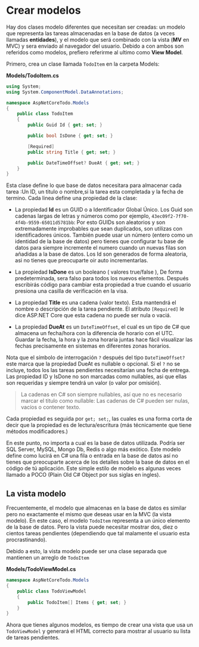 # Crear modelos
Hay dos clases modelo diferentes que necesitan ser creadas: un modelo que representa las tareas almacenadas en la base de datos (a veces llamadas **entidades**), y el modelo que será combinado con la vista (**MV** en MVC) y sera enviado al navegador del usuario. Debido a con ambos son referidos como modelos, prefiero referirme al ultimo como **View Model**.

Primero, crea un clase llamada `TodoItem` en la carpeta Models:

**Models/TodoItem.cs**

```csharp
using System;
using System.ComponentModel.DataAnnotations;

namespace AspNetCoreTodo.Models
{
    public class TodoItem
    {
        public Guid Id { get; set; }

        public bool IsDone { get; set; }

        [Required]
        public string Title { get; set; }

        public DateTimeOffset? DueAt { get; set; }
    }
}
```

Esta clase define lo que base de datos necesitara para almacenar cada tarea :Un ID, un titulo o nombre,si la tarea esta completada y la fecha de termino. Cada linea define una propiedad de la clase:

* La propiedad **Id** es un GUID o a Identificador Global Único. Los Guid son cadenas largas de letras y números como por ejemplo, `43ec09f2-7f70-4f4b-9559-65011d5781bb`: Por esto GUIDs son aleatorios y son extremadamente improbables que sean duplicados, son utilizas con identificadores únicos. También puede usar un número (entero como un identidad de la base de datos) pero tienes que configurar tu base de datos para siempre incremente el numero cuando un nuevas filas son añadidas a la base de datos. Los Id son generados de forma aleatoria, asi no tienes que preocuparte oir auto incrementarlas.

* La propiedad **IsDone** es un booleano ( valores true/false ), De forma predeterminada, sera falso para todos los nuevos elementos. Después escribirás código para cambiar esta propiedad a true cuando el usuario presiona una casilla de verificación en la visa.

* La propiedad **Title** es una cadena (valor texto). Esta mantendrá el nombre o descripción de la tarea pendiente. El atributo `[Required]` le dice ASP.NET Core que esta cadena no puede ser nula o vaciá.

* La propiedad **DueAt** es un `DateTimeOffset`, el cual es un tipo de C# que almacena un fecha/hora con la diferencia de horario con el UTC. Guardar la fecha, la hora y la zona horaria juntas hace fácil visualizar las fechas precisamente en sistemas en diferentes zonas horarios.

Nota que el símbolo de interrogación `?` después del tipo `DateTimeOffset?` este marca que la propiedad DueAt es nullable o opcional. Si el `?` no se incluye, todos los las tareas pendientes necesitarían una fecha de entrega. Las propiedad ID y IsDone no son marcadas como nullables, asi que ellas son requeridas y siempre tendrá un valor (o valor por omisión).

> La cadenas en C# son siempre nullables, así que no es necesario marcar el titulo como nullable: Las cadenas de C# pueden ser nulas, vacíos o contener texto.

Cada propiedad es seguida por `get; set;`, las cuales es una forma corta de decir que la propiedad es de lectura/escritura (más técnicamente que tiene métodos modificadores.)

En este punto, no importa a cual es la base de datos utilizada. Podría ser SQL Server, MySQL, Mongo Db, Redis o algo más exótico. Este modelo define como lucirá en C# una fila o entrada en la base de datos así no tienes que preocuparte acerca de los detalles sobre la base de datos en el código de tú aplicación. Este simple estilo de modelo es algunas veces llamado a POCO (Plain Old C# Object por sus siglas en ingles).

## La vista modelo

Frecuentemente, el modelo que almacenas en la base de datos es similar pero no exactamente el mismo que deseas usar en la MVC (la vista modelo). En este caso, el modelo `TodoItem` representa a un único elemento de la base de datos. Pero la vista puede necesitar mostrar dos, diez o cientos tareas pendientes (dependiendo que tal malamente el usuario esta procrastinando).

Debido a esto, la vista modelo puede ser una clase separada que mantienen un arreglo de `TodoItem`

**Models/TodoViewModel.cs**

```csharp
namespace AspNetCoreTodo.Models
{
    public class TodoViewModel
    {
        public TodoItem[] Items { get; set; }
    }
}
```

Ahora que tienes algunos modelos, es tiempo de crear una vista que usa un `TodoViewModel` y generará el HTML correcto para mostrar al usuario su lista de tareas pendientes.
